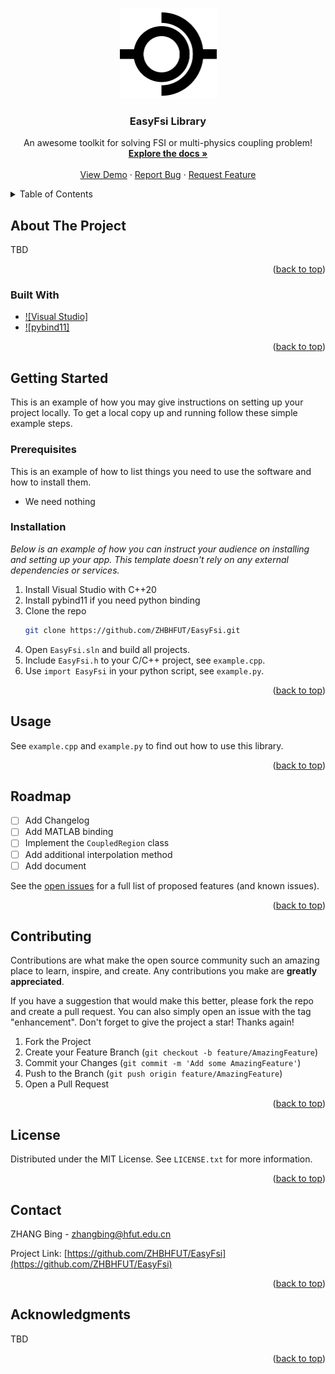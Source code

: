 <a name="readme-top"></a>
<!--
*** This readme is written based on Best-README-Template.
-->

<!-- PROJECT SHIELDS -->

<!-- PROJECT LOGO -->
<br />
<div align="center">
  <a href="https://github.com/ZHBHFUT/EasyFsi">
    <img src="images/logo.png" alt="Logo" width="155" height="144">
  </a>

  <h3 align="center">EasyFsi Library</h3>

  <p align="center">
    An awesome toolkit for solving FSI or multi-physics coupling problem!
    <br />
    <a href="https://github.com/ZHBHFUT/EasyFsi"><strong>Explore the docs »</strong></a>
    <br />
    <br />
    <a href="https://github.com/ZHBHFUT/EasyFsi">View Demo</a>
    ·
    <a href="https://github.com/ZHBHFUT/EasyFsi/issues">Report Bug</a>
    ·
    <a href="https://github.com/ZHBHFUT/EasyFsi/issues">Request Feature</a>
  </p>
</div>

<!-- TABLE OF CONTENTS -->
<details>
  <summary>Table of Contents</summary>
  <ol>
    <li>
      <a href="#about-the-project">About The Project</a>
      <ul>
        <li><a href="#built-with">Built With</a></li>
      </ul>
    </li>
    <li>
      <a href="#getting-started">Getting Started</a>
      <ul>
        <li><a href="#prerequisites">Prerequisites</a></li>
        <li><a href="#installation">Installation</a></li>
      </ul>
    </li>
    <li><a href="#usage">Usage</a></li>
    <li><a href="#roadmap">Roadmap</a></li>
    <li><a href="#contributing">Contributing</a></li>
    <li><a href="#license">License</a></li>
    <li><a href="#contact">Contact</a></li>
    <li><a href="#acknowledgments">Acknowledgments</a></li>
  </ol>
</details>

<!-- ABOUT THE PROJECT -->
## About The Project

TBD

<p align="right">(<a href="#readme-top">back to top</a>)</p>

### Built With

* [![Visual Studio]][visualstudio-url]
* [![pybind11]][pybind11-url]

<p align="right">(<a href="#readme-top">back to top</a>)</p>


<!-- GETTING STARTED -->
## Getting Started

This is an example of how you may give instructions on setting up your project locally.
To get a local copy up and running follow these simple example steps.

### Prerequisites

This is an example of how to list things you need to use the software and how to install them.
* We need nothing

### Installation

_Below is an example of how you can instruct your audience on installing and setting up your app. This template doesn't rely on any external dependencies or services._

1. Install Visual Studio with C++20
2. Install pybind11 if you need python binding
3. Clone the repo
   ```sh
   git clone https://github.com/ZHBHFUT/EasyFsi.git
   ```
4. Open `EasyFsi.sln` and build all projects.
5. Include `EasyFsi.h` to your C/C++ project, see `example.cpp`.
6. Use `import EasyFsi` in your python script, see `example.py`.

<p align="right">(<a href="#readme-top">back to top</a>)</p>

<!-- USAGE EXAMPLES -->
## Usage

See `example.cpp` and `example.py` to find out how to use this library.

<p align="right">(<a href="#readme-top">back to top</a>)</p>

<!-- ROADMAP -->
## Roadmap

- [ ] Add Changelog
- [ ] Add MATLAB binding
- [ ] Implement the `CoupledRegion` class
- [ ] Add additional interpolation method
- [ ] Add document

See the [open issues](https://github.com/ZHBHFUT/EasyFsi/issues) for a full list of proposed features (and known issues).

<p align="right">(<a href="#readme-top">back to top</a>)</p>

<!-- CONTRIBUTING -->
## Contributing

Contributions are what make the open source community such an amazing place to learn, inspire, and create. Any contributions you make are **greatly appreciated**.

If you have a suggestion that would make this better, please fork the repo and create a pull request. You can also simply open an issue with the tag "enhancement".
Don't forget to give the project a star! Thanks again!

1. Fork the Project
2. Create your Feature Branch (`git checkout -b feature/AmazingFeature`)
3. Commit your Changes (`git commit -m 'Add some AmazingFeature'`)
4. Push to the Branch (`git push origin feature/AmazingFeature`)
5. Open a Pull Request

<p align="right">(<a href="#readme-top">back to top</a>)</p>

<!-- LICENSE -->
## License

Distributed under the MIT License. See `LICENSE.txt` for more information.

<p align="right">(<a href="#readme-top">back to top</a>)</p>

<!-- CONTACT -->
## Contact

ZHANG Bing - zhangbing@hfut.edu.cn

Project Link: [https://github.com/ZHBHFUT/EasyFsi](https://github.com/ZHBHFUT/EasyFsi)

<p align="right">(<a href="#readme-top">back to top</a>)</p>

<!-- ACKNOWLEDGMENTS -->
## Acknowledgments

TBD

<p align="right">(<a href="#readme-top">back to top</a>)</p>

<!-- MARKDOWN LINKS & IMAGES -->
<!-- https://www.markdownguide.org/basic-syntax/#reference-style-links -->
[license-shield]: https://github.com/ZHBHFUT/EasyFsi/images/LICENSE-MIT.svg?style=for-the-badge
[license-url]: https://mit-license.org/
[visualstudio-img]: https://visualstudio.microsoft.com/wp-content/uploads/2021/10/Product-Icon.svg
[visualstudio-url]: https://visualstudio.microsoft.com
[pybind11-img]:https://github.com/pybind/pybind11/raw/master/docs/pybind11-logo.png
[pybind11-url]:https://github.com/pybind/pybind11
